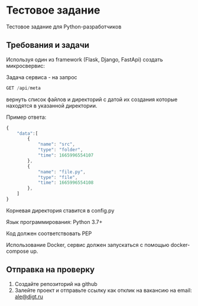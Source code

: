 # Тестовое задание
Тестовое задание для Python-разработчиков

## Требования и задачи
Используя один из framework (Flask, Django, FastApi) создать микросвервис:

Задача сервиса - на запрос 

```js
GET /api/meta 
```
вернуть список файлов и директорий с датой их создания которые находятся в указанной директории.

Пример ответа:
```js
{
    "data":[
        {
            "name": "src",
            "type": "folder",
            "time": 1665996554107
        },
        {
            "name": "file.py",
            "type": "file",
            "time": 1665996554108
        },
    ]
}
``` 
Корневая директория ставится в config.py

Язык программирования: Python 3.7+

Код должен соответствовать PEP

Использование Docker, сервис должен запускаться с помощью docker-compose up.

## Отправка на проверку

1. Создайте репозиторий на github
2. Залейте проект и отправьте ссылку как отклик на вакансию на email: ale@digt.ru
